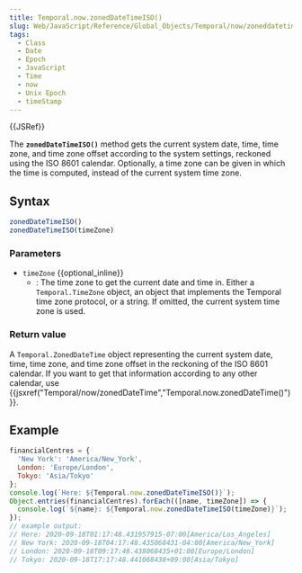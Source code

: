 ```yaml
---
title: Temporal.now.zonedDateTimeISO()
slug: Web/JavaScript/Reference/Global_Objects/Temporal/now/zoneddatetimeiso
tags:
  - Class
  - Date
  - Epoch
  - JavaScript
  - Time
  - now
  - Unix Epoch
  - timeStamp
---
```

{{JSRef}}

The **`zonedDateTimeISO()`** method gets the current system date, time, time
zone, and time zone offset according to the system settings, reckoned using the
ISO 8601 calendar. Optionally, a time zone can be given in which the time is
computed, instead of the current system time zone.

## Syntax

```js
zonedDateTimeISO()
zonedDateTimeISO(timeZone)
```

### Parameters

- `timeZone` {{optional_inline}}
  - : The time zone to get the current date and time in. Either a
    `Temporal.TimeZone` object, an object that implements the Temporal time zone
    protocol, or a string. If omitted, the current system time zone is used.

### Return value

A `Temporal.ZonedDateTime` object representing the current system date, time,
time zone, and time zone offset in the reckoning of the ISO 8601 calendar. If
you want to get that information according to any other calendar, use
{{jsxref("Temporal/now/zonedDateTime","Temporal.now.zonedDateTime()")}}.

## Example

```js
financialCentres = {
  'New York': 'America/New_York',
  London: 'Europe/London',
  Tokyo: 'Asia/Tokyo'
};
console.log(`Here: ${Temporal.now.zonedDateTimeISO()}`);
Object.entries(financialCentres).forEach(([name, timeZone]) => {
  console.log(`${name}: ${Temporal.now.zonedDateTimeISO(timeZone)}`);
});
// example output:
// Here: 2020-09-18T01:17:48.431957915-07:00[America/Los_Angeles]
// New York: 2020-09-18T04:17:48.435068431-04:00[America/New_York]
// London: 2020-09-18T09:17:48.438068435+01:00[Europe/London]
// Tokyo: 2020-09-18T17:17:48.441068438+09:00[Asia/Tokyo]
```
